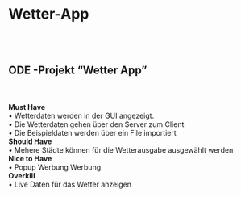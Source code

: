# Wetter-App
<br><br>
## ODE -Projekt “Wetter App” 
<br><br>
**Must Have**<br>
  • Wetterdaten werden in der GUI angezeigt.<br>
  • Die Wetterdaten gehen über den Server zum Client<br>
  • Die Beispieldaten werden über ein File importiert<br>
**Should Have**<br>
  • Mehere Städte können für die Wetterausgabe ausgewählt werden<br>
**Nice to Have**<br>
  • Popup Werbung Werbung<br>
**Overkill**<br>
  • Live Daten für das Wetter anzeigen<br>
